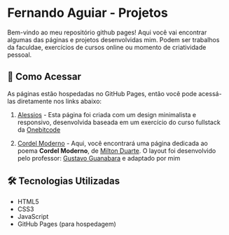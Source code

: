 # Fernando Aguiar - Projetos 

Bem-vindo ao meu repositório github pages! Aqui você vai encontrar algumas das páginas e projetos desenvolvidas mim. Podem ser trabalhos da faculdae, exercícios de cursos online ou momento de criatividade pessoal.

## 🌱 Como Acessar
As páginas estão hospedadas no GitHub Pages, então você pode acessá-las diretamente nos links abaixo:

1. [Alessios](https://fernandoaguiardev.github.io/page/alessios) - Esta página foi criada com um design minimalista e responsivo, desenvolvida baseada em um exercício do curso fullstack da [Onebitcode](https://onebitcode.com/index.html)

2. [Cordel Moderno](https://fernandoaguiardev.github.io/page/cordelmoderno) - Aqui, você encontrará uma página dedicada ao poema **Cordel Moderno**, de [Milton Duarte](https://www.recantodasletras.com.br/autor.php?id=9806). O layout foi desenvolvido pelo professor: [Gustavo Guanabara](https://github.com/gustavoguanabara) e adaptado por mim

## 🛠️ Tecnologias Utilizadas

- HTML5
- CSS3
- JavaScript
- GitHub Pages (para hospedagem)
